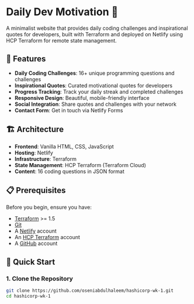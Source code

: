 # Daily Dev Motivation 🚀

A minimalist website that provides daily coding challenges and inspirational quotes for developers, built with Terraform and deployed on Netlify using HCP Terraform for remote state management.

## 🌟 Features

- **Daily Coding Challenges**: 16+ unique programming questions and challenges
- **Inspirational Quotes**: Curated motivational quotes for developers
- **Progress Tracking**: Track your daily streak and completed challenges
- **Responsive Design**: Beautiful, mobile-friendly interface
- **Social Integration**: Share quotes and challenges with your network
- **Contact Form**: Get in touch via Netlify Forms

## 🏗️ Architecture

- **Frontend**: Vanilla HTML, CSS, JavaScript
- **Hosting**: Netlify
- **Infrastructure**: Terraform
- **State Management**: HCP Terraform (Terraform Cloud)
- **Content**: 16 coding questions in JSON format

## 📋 Prerequisites

Before you begin, ensure you have:

- [Terraform](https://www.terraform.io/downloads.html) >= 1.5
- [Git](https://git-scm.com/downloads)
- A [Netlify](https://app.netlify.com/) account
- An [HCP Terraform](https://app.terraform.io/) account
- A [GitHub](https://github.com/) account

## 🚀 Quick Start

### 1. Clone the Repository
```bash
git clone https://github.com/oseniabdulhaleem/hashicorp-wk-1.git
cd hashicorp-wk-1